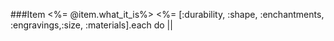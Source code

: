 ###Item <%= @item.what_it_is%>
<%=
[:durability, :shape, :enchantments, :engravings,:size, :materials].each do ||
>